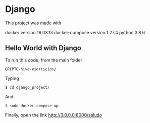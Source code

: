 # Django
This project was made with

docker version 19.03.13
docker-compose version 1.27.4
python 3.8.6

## Hello World with Django
To run this code, from the main folder
```
CRIPTO-hive-ejercicios/
```
Typing
```
$ cd django_project/
```
And
```
$ sudo docker-compose up
```
Finally, open the link http://0.0.0.0:8000/saludo